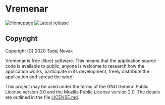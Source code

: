 # Vremenar

[![Homepage][web-img]][web] [![Latest release][release-img]][release]

## Copyright

Copyright (C) 2020 Tadej Novak

Vremenar is free (libre) software. This means that the application
source code is available to public, anyone is welcome to research
how the application works, participate in its development, freely
distribute the application and spread the word!

This project may be used under the terms of
the GNU General Public License version 3.0
and the Mozilla Public License version 2.0.
The details are outlined in the file [LICENSE.md](LICENSE.md).


[web]: https://vremenar.tano.si
[release]: https://github.com/ntadej/Vremenar/releases/latest
[web-img]: https://img.shields.io/badge/web-vremenar.tano.si-yellow.svg
[release-img]: https://img.shields.io/github/release/ntadej/Vremenar.svg
